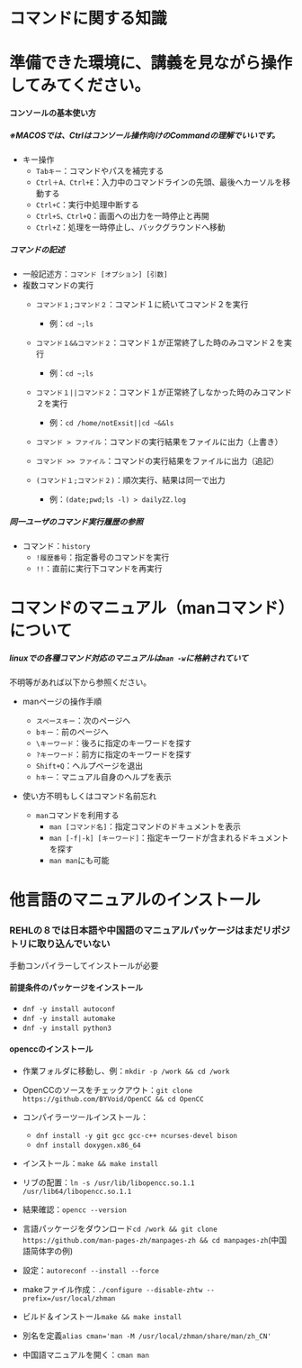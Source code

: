 # コマンドに関する知識



# 準備できた環境に、講義を見ながら操作してみてください。



#### コンソールの基本使い方
##### ※MACOSでは、Ctrlはコンソール操作向けのCommandの理解でいいです。

 - キー操作
   - `Tabキー`：コマンドやパスを補完する
   - `Ctrl＋A、Ctrl+E`：入力中のコマンドラインの先頭、最後へカーソルを移動する
   - `Ctrl+C`：実行中処理中断する
   - `Ctrl+S、Ctrl+Q`：画面への出力を一時停止と再開
   - `Ctrl+Z`：処理を一時停止し、バックグラウンドへ移動



##### コマンドの記述

 - 一般記述方：`コマンド [オプション] [引数]`
 - 複数コマンドの実行
   - `コマンド１;コマンド２`：コマンド１に続いてコマンド２を実行
     - 例：`cd ~;ls`
   - `コマンド１&&コマンド２`：コマンド１が正常終了した時のみコマンド２を実行
     - 例：`cd ~;ls`



   - `コマンド１||コマンド２`：コマンド１が正常終了しなかった時のみコマンド２を実行
     - 例：`cd /home/notExsit||cd ~&&ls`
   - `コマンド > ファイル`：コマンドの実行結果をファイルに出力（上書き）
   - `コマンド >> ファイル`：コマンドの実行結果をファイルに出力（追記）
   - `(コマンド１;コマンド２)`：順次実行、結果は同一で出力
     - 例：`(date;pwd;ls -l) > dailyZZ.log`



##### 同一ユーザのコマンド実行履歴の参照

 - コマンド：`history`
   - `!履歴番号`：指定番号のコマンドを実行
   - `!!`：直前に実行下コマンドを再実行



# コマンドのマニュアル（manコマンド）について



##### linuxでの各種コマンド対応のマニュアルは`man -w`に格納されていて  
不明等があれば以下から参照ください。
 - manページの操作手順
   - `スペースキー`：次のページへ
   - `bキー`：前のページへ
   - `\キーワード`：後ろに指定のキーワードを探す
   - `?キーワード`：前方に指定のキーワードを探す
   - `Shift+Q`：ヘルプページを退出
   - `hキー`：マニュアル自身のヘルプを表示



 - 使い方不明もしくはコマンド名前忘れ
   - `man`コマンドを利用する
     - `man [コマンド名]`：指定コマンドのドキュメントを表示
     - `man [-f|-k] [キーワード]`：指定キーワードが含まれるドキュメントを探す
     - `man man`にも可能
<!-- [//] - マニュアルで表示された言語
[//]   - 必要に応じて言語パッケージをインストール
[//]     - `dnf -y install langpacks-ja`：日本語パッケージのインストール
[//]     - `dnf -y install langpacks-ja`：日本語パッケージのインストール
[//]     - `dnf list langpacks-*`：利用可能な言語パッケージ一覧を出す
[//]     - `localectl set-locale LANG=ja_JP.UTF-8`：システム全体の言語を変える
[//]     - `source /etc/locale.conf`：有効化
[//]     - `echo $LANG`：確認
[//]   - 利用可能なロケールを確認
[//]     - `locale -a`
[//]     - `dnf -y install man-pages-zh-CN`
[//]   - 指定の言語のマニュアルを開く
[//]     - `LANG=zh_CN man ls`-->



# 他言語のマニュアルのインストール



### REHLの８では日本語や中国語のマニュアルパッケージはまだリポジトリに取り込んでいない  
手動コンパイラーしてインストールが必要

#### 前提条件のパッケージをインストール
  - `dnf -y install autoconf`
  - `dnf -y install automake`
  - `dnf -y install python3`



#### openccのインストール
- 作業フォルダに移動し、例：`mkdir -p /work && cd /work`
- OpenCCのソースをチェックアウト：`git clone https://github.com/BYVoid/OpenCC && cd OpenCC`
- コンパイラーツールインストール：
  - `dnf install -y git gcc gcc-c++ ncurses-devel bison`
  - `dnf install doxygen.x86_64`



- インストール：`make && make install`
- リブの配置：`ln -s /usr/lib/libopencc.so.1.1 /usr/lib64/libopencc.so.1.1`
- 結果確認：`opencc --version`



- 言語パッケージをダウンロード`cd /work && git clone https://github.com/man-pages-zh/manpages-zh && cd manpages-zh`(中国語简体字の例)
- 設定：`autoreconf --install --force`
- makeファイル作成：`./configure --disable-zhtw --prefix=/usr/local/zhman`
- ビルド＆インストール`make && make install`
- 別名を定義`alias cman='man -M /usr/local/zhman/share/man/zh_CN'`
- 中国語マニュアルを開く：`cman man`